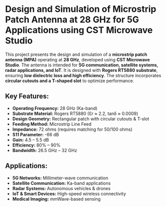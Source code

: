 # **Design and Simulation of Microstrip Patch Antenna at 28 GHz for 5G Applications using CST Microwave Studio**  
This project presents the design and simulation of a **microstrip patch antenna (MPA)** operating at **28 GHz**, developed using **CST Microwave Studio**. The antenna is intended for **5G communication, satellite systems, radar applications, and IoT**. It is designed with **Rogers RT5880 substrate**, ensuring **low dielectric loss and high efficiency**. The structure incorporates **circular cutouts and a T-shaped slot** to optimize performance.

## **Key Features:**  
- **Operating Frequency:** 28 GHz (Ka-band)  
- **Substrate Material:** Rogers RT5880 (Ɛr ≈ 2.2, tanδ ≈ 0.0009)  
- **Design Geometry:** Rectangular patch with circular cutouts & T-slot  
- **Feeding Method:** Microstrip Line Feed  
- **Impedance:** 72 ohms (requires matching for 50/100 ohms)  
- **S11 Parameter:** -66 dB   
- **Gain:** 4.5 – 5.5 dB  
- **Efficiency:** 80% – 90%  
- **Bandwidth:** 26.5 GHz – 32 GHz  

## **Applications:**  
- **5G Networks:** Millimeter-wave communication  
- **Satellite Communication:** Ka-band applications  
- **Radar Systems:** Autonomous vehicles & drones  
- **IoT & Smart Devices:** High-speed wireless connectivity  
- **Medical Imaging:** mmWave-based sensing  
